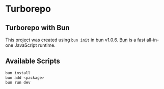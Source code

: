 # Turborepo

## Turborepo with Bun

This project was created using `bun init` in bun v1.0.6. [Bun](https://bun.sh) is a fast all-in-one JavaScript runtime.

## Available Scripts

```bash
bun install
bun add <package>
bun run dev
```
